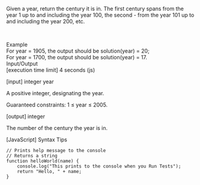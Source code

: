 Given a year, return the century it is in. The first century spans from the year 1 up to and including the year 100, the second - from the year 101 up to and including the year 200, etc.

<br>

Example
<br>
For year = 1905, the output should be
solution(year) = 20;
<br>
For year = 1700, the output should be
solution(year) = 17.
<br>
Input/Output
<br>
[execution time limit] 4 seconds (js)

[input] integer year

A positive integer, designating the year.

Guaranteed constraints:
1 ≤ year ≤ 2005.

[output] integer

The number of the century the year is in.

[JavaScript] Syntax Tips
```
// Prints help message to the console
// Returns a string
function helloWorld(name) {
    console.log("This prints to the console when you Run Tests");
    return "Hello, " + name;
}
```
